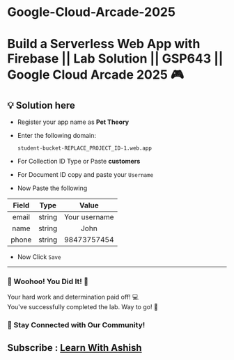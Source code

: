 # Google-Cloud-Arcade-2025

# Build a Serverless Web App with Firebase || Lab Solution || GSP643 || Google Cloud Arcade 2025 🎮

## 💡 Solution here

* Register your app name as **Pet Theory**

* Enter the following domain:
  ```
  student-bucket-REPLACE_PROJECT_ID-1.web.app
  ```

* For Collection ID Type or Paste **customers**

* For Document ID copy and paste your `Username`

* Now Paste the following

| Field |  Type  | Value |
| :---: | :----: | :----: |
| email | string | Your username |
| name  | string | John |
| phone | string | 98473757454 |

* Now Click `Save`

---

### 🎉 Woohoo! You Did It! 🎉

Your hard work and determination paid off! 💻  
You've successfully completed the lab. Way to go! 🚀  

### 💬 Stay Connected with Our Community!


## Subscribe :  [Learn With Ashish](https://www.youtube.com/channel/UChSkWopRk1ErP2i0k4aa0KQ)

